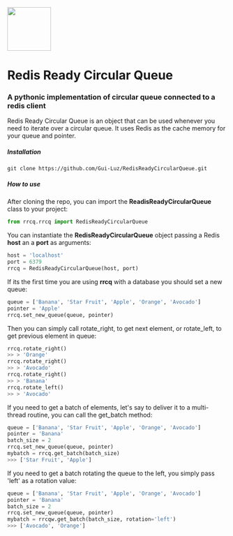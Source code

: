 <img src="https://pbs.twimg.com/profile_images/1427657682626961410/aJp7nOdu_400x400.jpg" width="100" height="100">

# Redis Ready Circular Queue
### A pythonic implementation of circular queue connected to a redis client
Redis Ready Circular Queue is an object that can be used whenever you need to iterate over a circular queue. It uses Redis as the cache memory for your queue and pointer.  
##### Installation
```shell
git clone https://github.com/Gui-Luz/RedisReadyCircularQueue.git
```
##### How to use
After cloning the repo, you can import the **ReadisReadyCircularQueue** class to your project:
```python
from rrcq.rrcq import RedisReadyCircularQueue
```
You can instantiate the **RedisReadyCircularQueue** object passing a Redis **host** an a **port** as arguments:
```python
host = 'localhost'
port = 6379
rrcq = RedisReadyCircularQueue(host, port)
```
If its the first time you are using **rrcq** with a database you should set a new queue:
```python
queue = ['Banana', 'Star Fruit', 'Apple', 'Orange', 'Avocado']
pointer = 'Apple'
rrcq.set_new_queue(queue, pointer)
```
Then you can simply call rotate_right, to get next element, or rotate_left, to get previous element in queue:

```python
rrcq.rotate_right()
>> > 'Orange'
rrcq.rotate_right()
>> > 'Avocado'
rrcq.rotate_right()
>> > 'Banana'
rrcq.rotate_left()
>> > 'Avocado'
```
If you need to get a batch of elements, let's say to deliver it to a multi-thread routine, you can call the get_batch method:
```python
queue = ['Banana', 'Star Fruit', 'Apple', 'Orange', 'Avocado']
pointer = 'Banana'
batch_size = 2
rrcq.set_new_queue(queue, pointer)
mybatch = rrcq.get_batch(batch_size)
>>> ['Star Fruit', 'Apple']
```
If you need to get a batch rotating the queue to the left, you simply pass 'left' as a rotation value:
```python
queue = ['Banana', 'Star Fruit', 'Apple', 'Orange', 'Avocado']
pointer = 'Banana'
batch_size = 2
rrcq.set_new_queue(queue, pointer)
mybatch = rrcqw.get_batch(batch_size, rotation='left')
>>> ['Avocado', 'Orange']
```